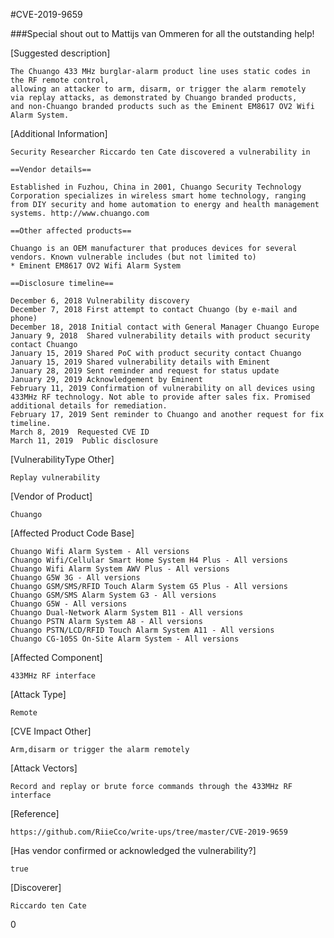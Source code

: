 #CVE-2019-9659

###Special shout out to Mattijs van Ommeren for all the outstanding help!

[Suggested description]

    The Chuango 433 MHz burglar-alarm product line uses static codes in the RF remote control, 
    allowing an attacker to arm, disarm, or trigger the alarm remotely
    via replay attacks, as demonstrated by Chuango branded products, 
    and non-Chuango branded products such as the Eminent EM8617 OV2 Wifi Alarm System.
 
[Additional Information]
    
    Security Researcher Riccardo ten Cate discovered a vulnerability in
 
    ==Vendor details==
 
    Established in Fuzhou, China in 2001, Chuango Security Technology
    Corporation specializes in wireless smart home technology, ranging
    from DIY security and home automation to energy and health management
    systems. http://www.chuango.com
 
    ==Other affected products==
 
    Chuango is an OEM manufacturer that produces devices for several vendors. Known vulnerable includes (but not limited to)
    * Eminent EM8617 OV2 Wifi Alarm System
 
    ==Disclosure timeline==
 
    December 6, 2018 Vulnerability discovery
    December 7, 2018 First attempt to contact Chuango (by e-mail and phone)
    December 18, 2018 Initial contact with General Manager Chuango Europe
    January 9, 2018  Shared vulnerability details with product security contact Chuango
    January 15, 2019 Shared PoC with product security contact Chuango
    January 15, 2019 Shared vulnerability details with Eminent
    January 28, 2019 Sent reminder and request for status update
    January 29, 2019 Acknowledgement by Eminent
    February 11, 2019 Confirmation of vulnerability on all devices using
    433MHz RF technology. Not able to provide after sales fix. Promised
    additional details for remediation.
    February 17, 2019 Sent reminder to Chuango and another request for fix timeline.
    March 8, 2019  Requested CVE ID
    March 11, 2019  Public disclosure

[VulnerabilityType Other]  
    
    Replay vulnerability
  
[Vendor of Product]
  
    Chuango
  
[Affected Product Code Base]
  
    Chuango Wifi Alarm System - All versions
    Chuango Wifi/Cellular Smart Home System H4 Plus - All versions
    Chuango Wifi Alarm System AWV Plus - All versions
    Chuango G5W 3G - All versions
    Chuango GSM/SMS/RFID Touch Alarm System G5 Plus - All versions
    Chuango GSM/SMS Alarm System G3 - All versions
    Chuango G5W - All versions
    Chuango Dual-Network Alarm System B11 - All versions
    Chuango PSTN Alarm System A8 - All versions
    Chuango PSTN/LCD/RFID Touch Alarm System A11 - All versions
    Chuango CG-105S On-Site Alarm System - All versions
 
[Affected Component]
    
    433MHz RF interface
 
[Attack Type]
    
    Remote
 
[CVE Impact Other]
    
    Arm,disarm or trigger the alarm remotely
 
[Attack Vectors]
    
    Record and replay or brute force commands through the 433MHz RF interface
 
[Reference]
    
    https://github.com/RiieCco/write-ups/tree/master/CVE-2019-9659
 
[Has vendor confirmed or acknowledged the vulnerability?]
    
    true
  
[Discoverer]
    
    Riccardo ten Cate
0
